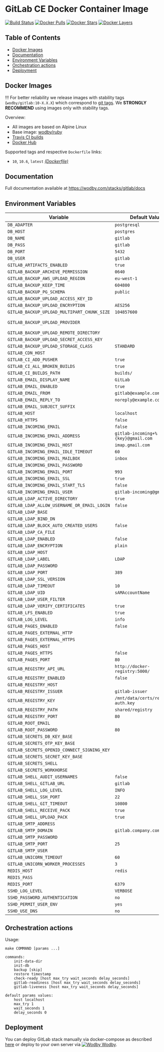# GitLab CE Docker Container Image 

[![Build Status](https://travis-ci.org/wodby/gitlab.svg?branch=master)](https://travis-ci.org/wodby/gitlab)
[![Docker Pulls](https://img.shields.io/docker/pulls/wodby/gitlab.svg)](https://hub.docker.com/r/wodby/gitlab)
[![Docker Stars](https://img.shields.io/docker/stars/wodby/gitlab.svg)](https://hub.docker.com/r/wodby/gitlab)
[![Docker Layers](https://images.microbadger.com/badges/image/wodby/gitlab.svg)](https://microbadger.com/images/wodby/gitlab)

## Table of Contents

* [Docker Images](#docker-images)
* [Documentation](#documentation)
* [Environment Variables](#environment-variables)
* [Orchestration actions](#orchestration-actions)
* [Deployment](#deployment)

## Docker Images

!!! For better reliability we release images with stability tags (`wodby/gitlab:10-X.X.X`) which correspond to [git tags](https://github.com/wodby/gitlab/releases). We **STRONGLY RECOMMEND** using images only with stability tags. 

Overview:

* All images are based on Alpine Linux
* Base image: [wodby/ruby](https://github.com/wodby/ruby)
* [Travis CI builds](https://travis-ci.org/wodby/gitlab) 
* [Docker Hub](https://hub.docker.com/r/wodby/gitlab)

Supported tags and respective `Dockerfile` links:

* `10`, `10.6`, `latest` [_(Dockerfile)_](https://github.com/wodby/gitlab/tree/master/10/Dockerfile)

## Documentation

Full documentation available at https://wodby.com/stacks/gitlab/docs

## Environment Variables

| Variable                                    | Default Value                         | Description  |
| ------------------------------------------- | ------------------------------------- | ------------ |
| `DB_ADAPTER`                                | `postgresql`                          |              |
| `DB_HOST`                                   | `postgres`                            |              |
| `DB_NAME`                                   | `gitlab`                              |              |
| `DB_PASS`                                   | `gitlab`                              |              |
| `DB_PORT`                                   | `5432`                                |              |
| `DB_USER`                                   | `gitlab`                              |              |
| `GITLAB_ARTIFACTS_ENABLED`                  | `true`                                |              |
| `GITLAB_BACKUP_ARCHIVE_PERMISSION`          | `0640`                                |              |
| `GITLAB_BACKUP_AWS_UPLOAD_REGION`           | `eu-west-1`                           |              |
| `GITLAB_BACKUP_KEEP_TIME`                   | `604800`                              |              |
| `GITLAB_BACKUP_PG_SCHEMA`                   | `public`                              |              |
| `GITLAB_BACKUP_UPLOAD_ACCESS_KEY_ID`        |                                       |              |
| `GITLAB_BACKUP_UPLOAD_ENCRYPTION`           | `AES256`                              |              |
| `GITLAB_BACKUP_UPLOAD_MULTIPART_CHUNK_SIZE` | `104857600`                           |              |
| `GITLAB_BACKUP_UPLOAD_PROVIDER`             |                                       | AWS / Google |
| `GITLAB_BACKUP_UPLOAD_REMOTE_DIRECTORY`     |                                       |              |
| `GITLAB_BACKUP_UPLOAD_SECRET_ACCESS_KEY`    |                                       |              |
| `GITLAB_BACKUP_UPLOAD_STORAGE_CLASS`        | `STANDARD`                            |              |
| `GITLAB_CDN_HOST`                           |                                       |              |
| `GITLAB_CI_ADD_PUSHER`                      | `true`                                |              |
| `GITLAB_CI_ALL_BROKEN_BUILDS`               | `true`                                |              |
| `GITLAB_CI_BUILDS_PATH`                     | `builds/`                             |              |
| `GITLAB_EMAIL_DISPLAY_NAME`                 | `GitLab`                              |              |
| `GITLAB_EMAIL_ENABLED`                      | `true`                                |              |
| `GITLAB_EMAIL_FROM`                         | `gitlab@example.com`                  |              |
| `GITLAB_EMAIL_REPLY_TO`                     | `noreply@example.com`                 |              |
| `GITLAB_EMAIL_SUBJECT_SUFFIX`               |                                       |              |
| `GITLAB_HOST`                               | `localhost`                           |              |
| `GITLAB_HTTPS`                              | `false`                               |              |
| `GITLAB_INCOMING_EMAIL`                     | `false`                               |              |
| `GITLAB_INCOMING_EMAIL_ADDRESS`             | `gitlab-incoming+%{key}@gmail.com`    |              |
| `GITLAB_INCOMING_EMAIL_HOST`                | `imap.gmail.com`                      |              |
| `GITLAB_INCOMING_EMAIL_IDLE_TIMEOUT`        | `60`                                  |              |
| `GITLAB_INCOMING_EMAIL_MAILBOX`             | `inbox`                               |              |
| `GITLAB_INCOMING_EMAIL_PASSWORD`            |                                       |              |
| `GITLAB_INCOMING_EMAIL_PORT`                | `993`                                 |              |
| `GITLAB_INCOMING_EMAIL_SSL`                 | `true`                                |              |
| `GITLAB_INCOMING_EMAIL_START_TLS`           | `false`                               |              |
| `GITLAB_INCOMING_EMAIL_USER`                | `gitlab-incoming@gmail.com`           |              |
| `GITLAB_LDAP_ACTIVE_DIRECTORY`              | `true`                                |              |
| `GITLAB_LDAP_ALLOW_USERNAME_OR_EMAIL_LOGIN` | `false`                               |              |
| `GITLAB_LDAP_BASE`                          |                                       |              |
| `GITLAB_LDAP_BIND_DN`                       |                                       |              |
| `GITLAB_LDAP_BLOCK_AUTO_CREATED_USERS`      | `false`                               |              |
| `GITLAB_LDAP_CA_FILE`                       |                                       |              |
| `GITLAB_LDAP_ENABLED`                       | `false`                               |              |
| `GITLAB_LDAP_ENCRYPTION`                    | `plain`                               |              |
| `GITLAB_LDAP_HOST`                          |                                       |              |
| `GITLAB_LDAP_LABEL`                         | `LDAP`                                |              |
| `GITLAB_LDAP_PASSWORD`                      |                                       |              |
| `GITLAB_LDAP_PORT`                          | `389`                                 |              |
| `GITLAB_LDAP_SSL_VERSION`                   |                                       |              |
| `GITLAB_LDAP_TIMEOUT`                       | `10`                                  |              |
| `GITLAB_LDAP_UID`                           | `sAMAccountName`                      |              |
| `GITLAB_LDAP_USER_FILTER`                   |                                       |              |
| `GITLAB_LDAP_VERIFY_CERTIFICATES`           | `true`                                |              |
| `GITLAB_LFS_ENABLED`                        | `true`                                |              |
| `GITLAB_LOG_LEVEL`                          | `info`                                |              |
| `GITLAB_PAGES_ENABLED`                      | `false`                               |              |
| `GITLAB_PAGES_EXTERNAL_HTTP`                |                                       |              |
| `GITLAB_PAGES_EXTERNAL_HTTPS`               |                                       |              |
| `GITLAB_PAGES_HOST`                         |                                       |              |
| `GITLAB_PAGES_HTTPS`                        | `false`                               |              |
| `GITLAB_PAGES_PORT`                         | `80`                                  |              |
| `GITLAB_REGISTRY_API_URL`                   | `http://docker-registry:5000/`        |              |
| `GITLAB_REGISTRY_ENABLED`                   | `false`                               |              |
| `GITLAB_REGISTRY_HOST`                      |                                       |              |
| `GITLAB_REGISTRY_ISSUER`                    | `gitlab-issuer`                       |              |
| `GITLAB_REGISTRY_KEY`                       | `/mnt/data/certs/registry-auth.key`   |              |
| `GITLAB_REGISTRY_PATH`                      | `shared/registry`                     |              |
| `GITLAB_REGISTRY_PORT`                      | `80`                                  |              |
| `GITLAB_ROOT_EMAIL`                         |                                       |              |
| `GITLAB_ROOT_PASSWORD`                      | `80`                                  |              |
| `GITLAB_SECRETS_DB_KEY_BASE`                |                                       |              |
| `GITLAB_SECRETS_OTP_KEY_BASE`               |                                       |              |
| `GITLAB_SECRETS_OPENID_CONNECT_SIGNING_KEY` |                                       |              |
| `GITLAB_SECRETS_SECRET_KEY_BASE`            |                                       |              |
| `GITLAB_SECRETS_SHELL`                      |                                       |              |
| `GITLAB_SECRETS_WORKHORSE`                  |                                       |              |
| `GITLAB_SHELL_AUDIT_USERNAMES`              | `false`                               |              |
| `GITLAB_SHELL_GITLAB_URL`                   | `gitlab`                              |              |
| `GITLAB_SHELL_LOG_LEVEL`                    | `INFO`                                |              |
| `GITLAB_SHELL_SSH_PORT`                     | `22`                                  |              |
| `GITLAB_SHELL_GIT_TIMEOUT`                  | `10800`                               |              |
| `GITLAB_SHELL_RECEIVE_PACK`                 | `true`                                |              |
| `GITLAB_SHELL_UPLOAD_PACK`                  | `true`                                |              |
| `GITLAB_SMTP_ADDRESS`                       |                                       |              |
| `GITLAB_SMTP_DOMAIN`                        | `gitlab.company.com`                  |              |
| `GITLAB_SMTP_PASSWORD`                      |                                       |              |
| `GITLAB_SMTP_PORT`                          | `25`                                  |              |
| `GITLAB_SMTP_USER`                          |                                       |              |
| `GITLAB_UNICORN_TIMEOUT`                    | `60`                                  |              |
| `GITLAB_UNICORN_WORKER_PROCESSES`           | `3`                                   |              |
| `REDIS_HOST`                                | `redis`                               |              |
| `REDIS_PASS`                                |                                       |              |
| `REDIS_PORT`                                | `6379`                                |              |
| `SSHD_LOG_LEVEL`                            | `VERBOSE`                             |              |
| `SSHD_PASSWORD_AUTHENTICATION`              | `no`                                  |              |
| `SSHD_PERMIT_USER_ENV`                      | `yes`                                 |              |
| `SSHD_USE_DNS`                              | `no`                                  |              |

## Orchestration actions

Usage:
```
make COMMAND [params ...]

commands:
    init-data-dir 
    init-db
    backup [skip]
    restore timestamp
    check-ready [host max_try wait_seconds delay_seconds]
    gitlab-readiness [host max_try wait_seconds delay_seconds]
    gitlab-liveness [host max_try wait_seconds delay_seconds]
 
default params values:
    host localhost
    max_try 1
    wait_seconds 1
    delay_seconds 0
```

## Deployment

You can deploy GitLab stack manually via docker-compose as described [here](https://wodby.com/stacks/gitlab/docs) or deploy to your own server via [![Wodby](https://www.google.com/s2/favicons?domain=wodby.com) Wodby](https://wodby.com).
